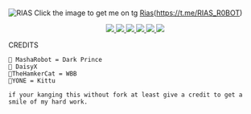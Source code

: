 

# 
![RIAS](https://telegra.ph/file/7dfbddcff084731decba1.jpg)
Click the image to get me on tg [Rias](https://telegra.ph/file/442e6c6a5c3b037da14f5.jpg)(https://t.me/RIAS_R0BOT)

 <p align="center">
<a href="https://github.com/thundertech9/Rias" alt="GitHub closed issues"> <img src="https://img.shields.io/github/issues-closed-raw/thundertech9/Rias?style=flat&logo=github&color=success" /> </a>
<a href="https://github.com/thundertech9/Rias/network/members" alt="GitHub forks"> <img src="https://img.shields.io/github/forks/thundertech9/Rias?label=Forks&logo=github" /> </a>
<a href="https://github.com/thundertech9/Rias" alt="GitHub closed pull requests"> <img src="https://img.shields.io/github/issues-pr-closed-raw/ryomen-sukuna/kai?color=success" /> </a>
<a href="https://github.com/thundertech9/Rias" alt="GitHub commit activity"> <img src="https://img.shields.io/github/commit-activity/m/ryomen-sukuna/kai" /> </a>
<a href="https://github.com/thundertech9/Rias/graphs/contributors" alt="GitHub contributors"> <img src="https://img.shields.io/github/contributors/ryomen-sukuna/kai?style=flat&logo=github" /> </a>
<a href="https://github.com/thundertech9/Rias" alt="GitHub issues"> <img src="https://img.shields.io/github/issues-raw/ryomen-sukuna/kai?style=flat&logo=github&color=yellow" /> </a>

CREDITS
```
🙋 MashaRobot = Dark Prince 
🙋 DaisyX
🙋TheHamkerCat = WBB
🙋YONE = Kittu

if your kanging this without fork at least give a credit to get a smile of my hard work.




```
